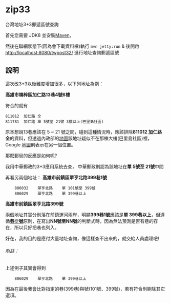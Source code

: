 # zip33
台灣地址3+3郵遞區號查詢

首先您需要 JDK8 並安裝[Maven](https://maven.apache.org/)，

然後在聯網狀態下(因為會下載資料檔)執行 `mvn jetty:run` & 後開啟 [http://localhost:8080/twpost32/](http://localhost:8080/twpost32/) 進行地址查詢郵遞區號

## 說明

這次改3+3以後難度增加很多，以下列地址為例：

**高雄市楠梓區加仁路13巷4號6樓**

符合的就有

```
811012	加仁路	全
811781	加仁路	單 5號至 21號 3樓以上(巴里島社區)
```
原本想說13巷應該在 5 ~ 21 號之間，碰到這種情況時，應該排除**811012	加仁路	全**的資料，但透過內政部的[地圖](https://maps.nlsc.gov.tw/T09/mapshow.action?lon=120.299821&lat=22.727879&zoom=18)該地址疑似不在那棟大樓(巴里島社區)裡，Google [地圖](https://www.google.com/maps/place/811%E9%AB%98%E9%9B%84%E5%B8%82%E6%A5%A0%E6%A2%93%E5%8D%80%E5%8A%A0%E4%BB%81%E8%B7%AF13%E5%B7%B74%E8%99%9F/%4022.7278297,120.2999016,101m/data=!3m1!1e3!4m8!1m2!2m1!1z6auY6ZuE5biC5qWg5qKT5Y2A5Yqg5LuB6LevMTPlt7c06Jmf!3m4!1s0x346e0fa0d8d127bf:0xb1851d649c98331f!8m2!3d22.727928!4d120.300149?hl=zh-TW)則表示在另一個位置。

那麼郵局的反應是如何呢?

我用中華郵政的3+3應用系統去查，
中華郵政則認為該地址在**單 5號至 21號**中間

再看另兩個地址：
**高雄市前鎮區翠亨北路399巷1號**

```
    806032    翠亨北路    單 101號至 399號
    806029    翠亨北路    單 399巷以上
```

**高雄市前鎮區翠亨北路399號**

兩個地址其實分別落在前鎮運河兩岸，明顯**399巷1號**應該是**單 399巷以上**，但遵循[**巷**從**號**](https://www.post.gov.tw/post/internet/Postal/sz_a_b_ta2.jsp)原則，在寫出**NN號至NN號**的判斷式時，因為無法預測是否有巷的存在，所以只好把巷也列入。

好在，我的目的是應付大量地址查詢，像這樣查不出來的，就交給人員處理吧!

###### 附註：

上述例子其實會得到

```
    806029    翠亨北路    單 399巷以上
```
因為在最後我會比對指定的巷(399巷)與號(101號、399號)，若有符合則剔除其它選項。
